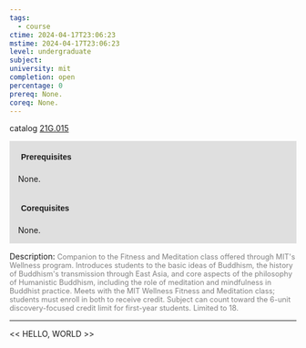 ```yaml
---
tags:
  - course
ctime: 2024-04-17T23:06:23
mstime: 2024-04-17T23:06:23
level: undergraduate
subject: 
university: mit
completion: open
percentage: 0
prereq: None.
coreq: None.
---
```


catalog [21G.015](http://student.mit.edu/catalog/m21Ga.html#21G.015)

<span style="display: block; padding: 15px; background-color: rgb(100, 100, 100, 0.2);"><font id="m_prereq2292_0" style="display: block; font-family: Arial, sans-serif; font-weight: bold; padding: 5px">Prerequisites</font><br><span id="prereq2292_0">None.</span></span>
<span style="display: block; padding: 15px; background-color: rgb(100, 100, 100, 0.2);"><font id="m_coreq2292_0" style="display: block; font-family: Arial, sans-serif; font-weight: bold; padding: 5px">Corequisites</font><br><span id="coreq2292_0">None.</span></span>

<font style="">Description:</font>
<font style="color: grey; font-size: 0.8rem;">Companion to the Fitness and Meditation class offered through MIT's Wellness program. Introduces students to the basic ideas of Buddhism, the history of Buddhism's transmission through East Asia, and core aspects of the philosophy of Humanistic Buddhism, including the role of meditation and mindfulness in Buddhist practice. Meets with the MIT Wellness Fitness and Meditation class; students must enroll in both to receive credit. Subject can count toward the 6-unit discovery-focused credit limit for first-year students. Limited to 18.</font>



---

<< HELLO, WORLD >>
